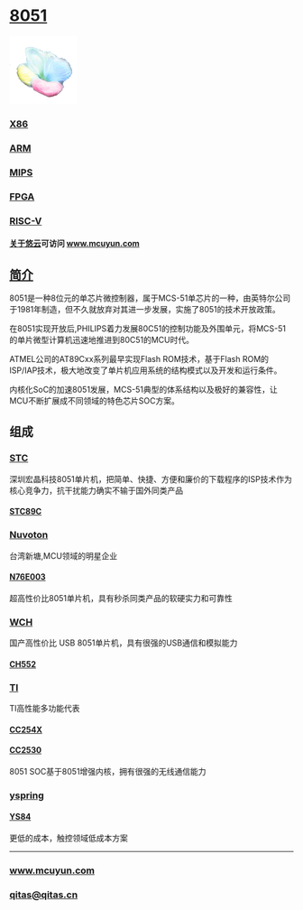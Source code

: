 ﻿# [8051](https://github.com/mcuyun/8051) 

[![sites](mcuyun/mcuyun.png)](http://www.mcuyun.com)

### [X86](https://github.com/mcuyun/X86)
### [ARM](https://github.com/mcuyun/ARM)
### [MIPS](https://github.com/mcuyun/MIPS)
### [FPGA](https://github.com/mcuyun/FPGA)
### [RISC-V](https://github.com/mcuyun/RISC-V)

#### [关于悠云](https://github.com/mcuyun/whyme)可访问 www.mcuyun.com


## [简介](https://github.com/mcuyun/8051/wiki)


8051是一种8位元的单芯片微控制器，属于MCS-51单芯片的一种，由英特尔公司于1981年制造，但不久就放弃对其进一步发展，实施了8051的技术开放政策。

在8051实现开放后,PHILIPS着力发展80C51的控制功能及外围单元，将MCS-51的单片微型计算机迅速地推进到80C51的MCU时代。

ATMEL公司的AT89Cxx系列最早实现Flash ROM技术，基于Flash ROM的ISP/IAP技术，极大地改变了单片机应用系统的结构模式以及开发和运行条件。

内核化SoC的加速8051发展，MCS-51典型的体系结构以及极好的兼容性，让MCU不断扩展成不同领域的特色芯片SOC方案。


## 组成

### [STC](https://github.com/mcuyun/STC)

深圳宏晶科技8051单片机，把简单、快捷、方便和廉价的下载程序的ISP技术作为核心竞争力，抗干扰能力确实不输于国外同类产品

#### [STC89C](https://github.com/mcuyun/STC89C)


### [Nuvoton](https://github.com/mcuyun/Nuvoton)

台湾新塘,MCU领域的明星企业

#### [N76E003](https://github.com/mcuyun/N76E003.git)

超高性价比8051单片机，具有秒杀同类产品的软硬实力和可靠性

### [WCH](https://github.com/mcuyun/WCH)

国产高性价比 USB 8051单片机，具有很强的USB通信和模拟能力

#### [CH552](https://github.com/mcuyun/CH552)



### [TI](https://github.com/mcuyun/TI)

TI高性能多功能代表

#### [CC254X](https://github.com/mcuyun/CC254X)

#### [CC2530](https://github.com/mcuyun/CC2530)

8051 SOC基于8051增强内核，拥有很强的无线通信能力

### [yspring](https://github.com/mcuyun/yspring)

#### [YS84](https://github.com/mcuyun/YS84.git)

更低的成本，触控领域低成本方案


---

###  www.mcuyun.com   
###  qitas@qitas.cn


